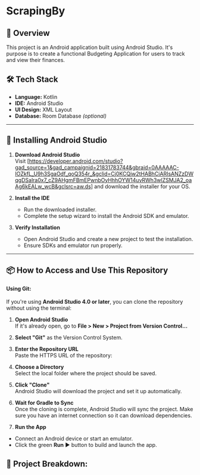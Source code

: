 # ScrapingBy

## 📖 Overview

This project is an Android application built using Android Studio. It's purpose is to create a functional Budgeting Application for users to track and view their finances.

## 🛠 Tech Stack

- **Language:** Kotlin
- **IDE:** Android Studio  
- **UI Design:** XML Layout  
- **Database:** Room Database *(optional)*  

---

## 🧭 Installing Android Studio

1. **Download Android Studio**  
   Visit [https://developer.android.com/studio?gad_source=1&gad_campaignid=21831783744&gbraid=0AAAAAC-IOZkfL_U9h3SgaOdf_qoQ354r_&gclid=Cj0KCQjw2tHABhCiARIsANZzDWqgDSalra0x7_cZ9AHgmFBmEPwnbOyHhhOYW14uvRWh3wlZSMJA2_oaAg6kEALw_wcB&gclsrc=aw.ds] and download the installer for your OS.

2. **Install the IDE**  
   - Run the downloaded installer.
   - Complete the setup wizard to install the Android SDK and emulator.

3. **Verify Installation**  
   - Open Android Studio and create a new project to test the installation.
   - Ensure SDKs and emulator run properly.

---

## 📦 How to Access and Use This Repository

#### Using Git:

If you're using **Android Studio 4.0 or later**, you can clone the repository without using the terminal:

1. **Open Android Studio**  
   If it's already open, go to **File > New > Project from Version Control...**

2. **Select "Git"** as the Version Control System.

3. **Enter the Repository URL**  
   Paste the HTTPS URL of the repository:
   
4. **Choose a Directory**  
    Select the local folder where the project should be saved.

5. **Click "Clone"**  
    Android Studio will download the project and set it up automatically.

6. **Wait for Gradle to Sync**  
    Once the cloning is complete, Android Studio will sync the project. Make sure you have an internet connection so it can download dependencies.

7. **Run the App**  
  - Connect an Android device or start an emulator.
  - Click the green **Run** ▶️ button to build and launch the app.

## 📁 Project Breakdown:



